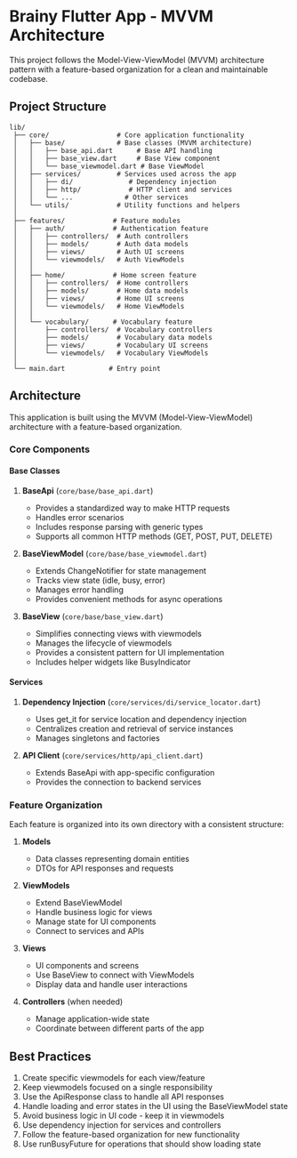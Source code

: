 # Brainy Flutter App - MVVM Architecture

This project follows the Model-View-ViewModel (MVVM) architecture pattern with a feature-based organization for a clean and maintainable codebase.

## Project Structure

```
lib/
 ├── core/                 # Core application functionality
 │   ├── base/             # Base classes (MVVM architecture)
 │   │   ├── base_api.dart      # Base API handling
 │   │   ├── base_view.dart     # Base View component
 │   │   └── base_viewmodel.dart # Base ViewModel
 │   ├── services/         # Services used across the app
 │   │   ├── di/              # Dependency injection
 │   │   ├── http/            # HTTP client and services
 │   │   └── ...             # Other services
 │   └── utils/            # Utility functions and helpers
 │
 ├── features/            # Feature modules
 │   ├── auth/            # Authentication feature
 │   │   ├── controllers/  # Auth controllers
 │   │   ├── models/       # Auth data models
 │   │   ├── views/        # Auth UI screens
 │   │   └── viewmodels/   # Auth ViewModels
 │   │
 │   ├── home/            # Home screen feature
 │   │   ├── controllers/  # Home controllers
 │   │   ├── models/       # Home data models
 │   │   ├── views/        # Home UI screens
 │   │   └── viewmodels/   # Home ViewModels
 │   │
 │   └── vocabulary/      # Vocabulary feature
 │       ├── controllers/  # Vocabulary controllers
 │       ├── models/       # Vocabulary data models
 │       ├── views/        # Vocabulary UI screens
 │       └── viewmodels/   # Vocabulary ViewModels
 │
 └── main.dart           # Entry point
```

## Architecture

This application is built using the MVVM (Model-View-ViewModel) architecture with a feature-based organization.

### Core Components

#### Base Classes

1. **BaseApi** (`core/base/base_api.dart`)
   - Provides a standardized way to make HTTP requests
   - Handles error scenarios
   - Includes response parsing with generic types
   - Supports all common HTTP methods (GET, POST, PUT, DELETE)

2. **BaseViewModel** (`core/base/base_viewmodel.dart`)
   - Extends ChangeNotifier for state management
   - Tracks view state (idle, busy, error)
   - Manages error handling
   - Provides convenient methods for async operations

3. **BaseView** (`core/base/base_view.dart`)
   - Simplifies connecting views with viewmodels
   - Manages the lifecycle of viewmodels
   - Provides a consistent pattern for UI implementation
   - Includes helper widgets like BusyIndicator

#### Services

1. **Dependency Injection** (`core/services/di/service_locator.dart`)
   - Uses get_it for service location and dependency injection
   - Centralizes creation and retrieval of service instances
   - Manages singletons and factories

2. **API Client** (`core/services/http/api_client.dart`)
   - Extends BaseApi with app-specific configuration
   - Provides the connection to backend services

### Feature Organization

Each feature is organized into its own directory with a consistent structure:

1. **Models**
   - Data classes representing domain entities
   - DTOs for API responses and requests

2. **ViewModels**
   - Extend BaseViewModel
   - Handle business logic for views
   - Manage state for UI components
   - Connect to services and APIs

3. **Views**
   - UI components and screens
   - Use BaseView to connect with ViewModels
   - Display data and handle user interactions

4. **Controllers** (when needed)
   - Manage application-wide state
   - Coordinate between different parts of the app

## Best Practices

1. Create specific viewmodels for each view/feature
2. Keep viewmodels focused on a single responsibility
3. Use the ApiResponse class to handle all API responses
4. Handle loading and error states in the UI using the BaseViewModel state
5. Avoid business logic in UI code - keep it in viewmodels
6. Use dependency injection for services and controllers
7. Follow the feature-based organization for new functionality
8. Use runBusyFuture for operations that should show loading state 